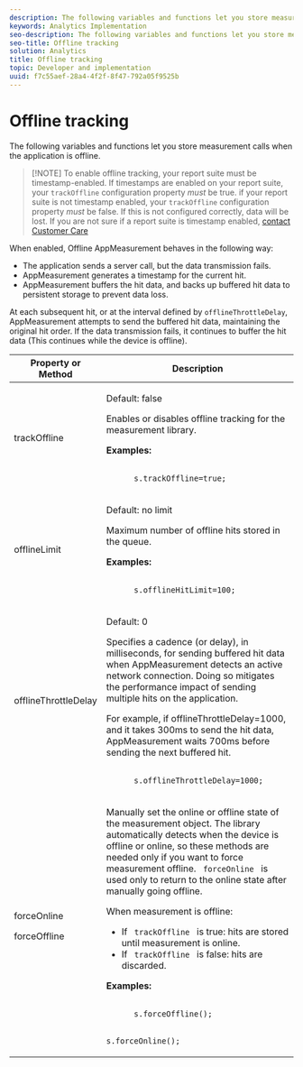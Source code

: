```yaml
---
description: The following variables and functions let you store measurement calls when the application is offline.
keywords: Analytics Implementation
seo-description: The following variables and functions let you store measurement calls when the application is offline.
seo-title: Offline tracking
solution: Analytics
title: Offline tracking
topic: Developer and implementation
uuid: f7c55aef-28a4-4f2f-8f47-792a05f9525b
---
```


# Offline tracking

The following variables and functions let you store measurement calls when the application is offline.

> [!NOTE] To enable offline tracking, your report suite must be timestamp-enabled. If timestamps are enabled on your report suite, your `trackOffline` configuration property *must* be true. if your report suite is not timestamp enabled, your `trackOffline` configuration property *must* be false. If this is not configured correctly, data will be lost. If you are not sure if a report suite is timestamp enabled, [contact Customer Care](https://helpx.adobe.com/contact/enterprise-support.ec.html#analytics)

When enabled, Offline AppMeasurement behaves in the following way:

* The application sends a server call, but the data transmission fails.
* AppMeasurement generates a timestamp for the current hit.
* AppMeasurement buffers the hit data, and backs up buffered hit data to persistent storage to prevent data loss.

At each subsequent hit, or at the interval defined by `offlineThrottleDelay`, AppMeasurement attempts to send the buffered hit data, maintaining the original hit order. If the data transmission fails, it continues to buffer the hit data (This continues while the device is offline).

<table id="table_E8FD8C89025C4E819FE2FEBC7A78984D"> 
 <thead> 
  <tr> 
   <th colname="col1" class="entry"> Property or Method </th> 
   <th colname="col2" class="entry"> Description </th> 
  </tr> 
 </thead>
 <tbody> 
  <tr> 
   <td colname="col1"> <p>trackOffline </p> </td> 
   <td colname="col2"> <p>Default: false </p> <p>Enables or disables offline tracking for the measurement library. </p> <p> <b>Examples:</b> </p> 
    <code class="syntax c">
      s.trackOffline=true; 
    </code> </td> 
  </tr> 
  <tr> 
   <td colname="col1"> <p>offlineLimit </p> </td> 
   <td colname="col2"> <p>Default: no limit </p> <p>Maximum number of offline hits stored in the queue. </p> <p> <b>Examples:</b> </p> 
    <code class="syntax c">
      s.offlineHitLimit=100; 
    </code> </td> 
  </tr> 
  <tr> 
   <td colname="col1"> <p>offlineThrottleDelay </p> </td> 
   <td colname="col2"> <p>Default: 0 </p> <p>Specifies a cadence (or delay), in milliseconds, for sending buffered hit data when AppMeasurement detects an active network connection. Doing so mitigates the performance impact of sending multiple hits on the application. </p> <p>For example, if offlineThrottleDelay=1000, and it takes 300ms to send the hit data, AppMeasurement waits 700ms before sending the next buffered hit. </p> 
    <code class="syntax c">
      s.offlineThrottleDelay=1000; 
    </code> </td> 
  </tr> 
  <tr> 
   <td colname="col1"> <p>forceOnline </p> <p>forceOffline </p> </td> 
   <td colname="col2"> <p> Manually set the online or offline state of the measurement object. The library automatically detects when the device is offline or online, so these methods are needed only if you want to force measurement offline. <code> forceOnline </code> is used only to return to the online state after manually going offline. </p> <p>When measurement is offline: </p> 
    <ul id="ul_5A9CFD2968F64F938652C1D779EB7589"> 
     <li id="li_AF074C55DFED4DC8BD8CF3D25805040C"> If <code> trackOffline </code> is true: hits are stored until measurement is online. </li> 
     <li id="li_6A623377462548DB97C31654EADCFAF3"> If <code> trackOffline </code> is false: hits are discarded. </li> 
    </ul> <p> <b>Examples:</b> </p> 
    <code class="syntax c">
      s.forceOffline(); 
     
s.forceOnline(); 
    </code> </td> 
  </tr> 
 </tbody> 
</table>
